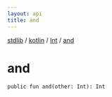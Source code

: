```yaml
---
layout: api
title: and
---
```

[stdlib](../../index.md) / [kotlin](../index.md) / [Int](index.md) / [and](and.md)

# and

```
public fun and(other: Int): Int
```
